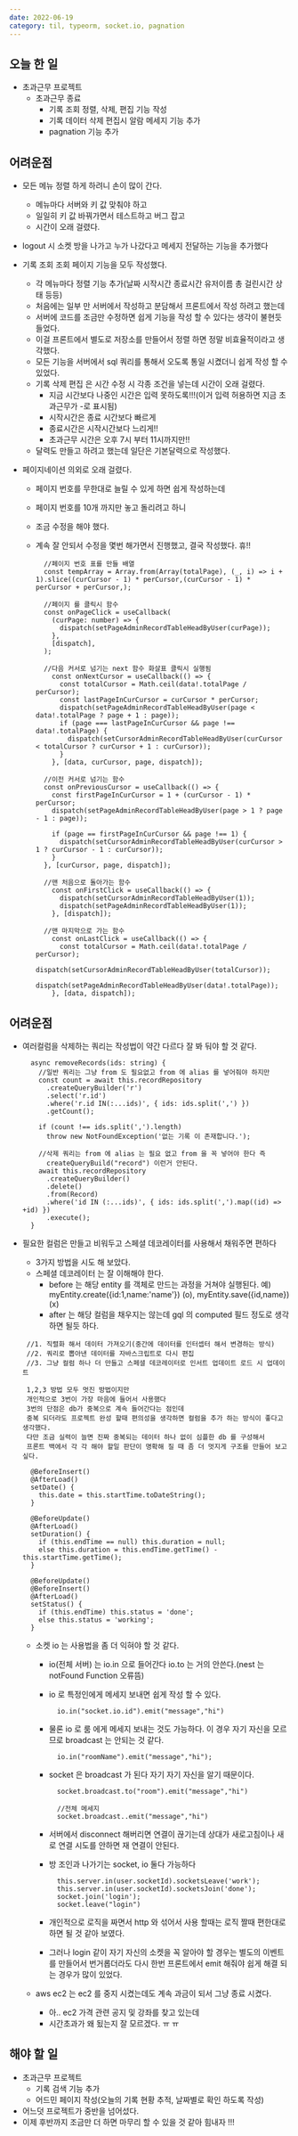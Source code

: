 ```yaml
---
date: 2022-06-19
category: til, typeorm, socket.io, pagnation
---
```


## 오늘 한 일

- 초과근무 프로젝트
  - 초과근무 종료
    - 기록 조회 정렬, 삭제, 편집 기능 작성
    - 기록 데이터 삭제 편집시 알람 메세지 기능 추가
    - pagnation 기능 추가

## 어려운점

- 모든 메뉴 정렬 하게 하려니 손이 많이 간다.
  - 메뉴마다 서버와 키 값 맞춰야 하고
  - 일일히 키 값 바꿔가면서 테스트하고 버그 잡고
  - 시간이 오래 걸렸다.
- logout 시 소켓 방을 나가고 누가 나갔다고 메세지 전달하는 기능을 추가했다
- 기록 조회 조회 페이지 기능을 모두 작성했다.
  - 각 메뉴마다 정렬 기능 추가(날짜 시작시간 종료시간 유저이름 총 걸린시간 상태 등등)
  - 처음에는 일부 만 서버에서 작성하고 분담해서 프론트에서 작성 하려고 했는데
  - 서버에 코드를 조금만 수정하면 쉽게 기능을 작성 할 수 있다는 생각이 불현듯 들었다.
  - 이걸 프론트에서 별도로 저장소를 만들어서 정렬 하면 정말 비효율적이라고 생각했다.
  - 모든 기능을 서버에서 sql 쿼리를 통해서 오도록 통일 시켰더니 쉽게 작성 할 수 있었다.
  - 기록 삭제 편집 은 시간 수정 시 각종 조건을 넣는데 시간이 오래 걸렸다.
    - 지금 시간보다 나중인 시간은 입력 못하도록!!!(이거 입력 허용하면 지금 초과근무가 -로 표시됨)
    - 시작시간은 종료 시간보다 빠르게
    - 종료시간은 시작시간보다 느리게!!
    - 초과근무 시간은 오후 7시 부터 11시까지만!!
  - 달력도 만들고 하려고 했는데 일단은 기본달력으로 작성했다.
- 페이지네이션 의외로 오래 걸렸다.

  - 페이지 번호를 무한대로 늘릴 수 있게 하면 쉽게 작성하는데
  - 페이지 번호를 10개 까지만 놓고 돌리려고 하니
  - 조금 수정을 해야 했다.
  - 계속 잘 안되서 수정을 몇번 해가면서 진행했고, 결국 작성했다. 휴!!

    ```
      //페이지 번호 표를 만들 배열
      const tempArray = Array.from(Array(totalPage), (_, i) => i + 1).slice((curCursor - 1) * perCursor,(curCursor - 1) * perCursor + perCursor,);

      //페이지 를 클릭시 함수
      const onPageClick = useCallback(
        (curPage: number) => {
          dispatch(setPageAdminRecordTableHeadByUser(curPage));
        },
        [dispatch],
      );

      //다음 커서로 넘기는 next 함수 화살표 클릭시 실행됨
        const onNextCursor = useCallback(() => {
          const totalCursor = Math.ceil(data!.totalPage / perCursor);
          const lastPageInCurCursor = curCursor * perCursor;
          dispatch(setPageAdminRecordTableHeadByUser(page < data!.totalPage ? page + 1 : page));
          if (page === lastPageInCurCursor && page !== data!.totalPage) {
            dispatch(setCursorAdminRecordTableHeadByUser(curCursor < totalCursor ? curCursor + 1 : curCursor));
          }
        }, [data, curCursor, page, dispatch]);

      //이전 커서로 넘기는 함수
      const onPreviousCursor = useCallback(() => {
        const firstPageInCurCursor = 1 + (curCursor - 1) * perCursor;
        dispatch(setPageAdminRecordTableHeadByUser(page > 1 ? page - 1 : page));

        if (page == firstPageInCurCursor && page !== 1) {
          dispatch(setCursorAdminRecordTableHeadByUser(curCursor > 1 ? curCursor - 1 : curCursor));
        }
      }, [curCursor, page, dispatch]);

      //맨 처음으로 돌아가는 함수
        const onFirstClick = useCallback(() => {
          dispatch(setCursorAdminRecordTableHeadByUser(1));
          dispatch(setPageAdminRecordTableHeadByUser(1));
        }, [dispatch]);

      //맨 마지막으로 가는 함수
        const onLastClick = useCallback(() => {
          const totalCursor = Math.ceil(data!.totalPage / perCursor);
          dispatch(setCursorAdminRecordTableHeadByUser(totalCursor));
          dispatch(setPageAdminRecordTableHeadByUser(data!.totalPage));
        }, [data, dispatch]);

    ```

## 어려운점

- 여러컬럼을 삭제하는 쿼리는 작성법이 약간 다르다 잘 봐 둬야 할 것 같다.

  ```
    async removeRecords(ids: string) {
      //일반 쿼리는 그냥 from 도 필요없고 from 에 alias 를 넣어줘야 하지만
      const count = await this.recordRepository
        .createQueryBuilder('r')
        .select('r.id')
        .where('r.id IN(:...ids)', { ids: ids.split(',') })
        .getCount();

      if (count !== ids.split(',').length)
        throw new NotFoundException('없는 기록 이 존재합니다.');

      //삭제 쿼리는 from 에 alias 는 필요 없고 from 을 꼭 넣어야 한다 즉
        createQueryBuild("record") 이런거 안된다.
      await this.recordRepository
        .createQueryBuilder()
        .delete()
        .from(Record)
        .where('id IN (:...ids)', { ids: ids.split(',').map((id) => +id) })
        .execute();
    }
  ```

- 필요한 컬럼은 만들고 비워두고 스페셜 데코레이터를 사용해서 채워주면 편하다

  - 3가지 방법을 시도 해 보았다.
  - 스페셜 데코레이터 는 잘 이해해야 한다.
    - before 는 해당 entity 를 객체로 만드는 과정을 거쳐야 실행된다.
      예) myEntity.create({id:1,name:'name'}) (o), myEntity.save({id,name}) (x)
    - after 는 해당 컬럼을 채우지는 않는데 gql 의 computed 필드 정도로 생각하면 될듯 하다.

  ```
   //1. 직렬화 해서 데이터 가져오기(중간에 데이터를 인터셉터 해서 변경하는 방식)
   //2. 쿼리로 뽑아낸 데이터를 자바스크립트로 다시 편집
   //3. 그냥 컬럼 하나 더 만들고 스페셜 데코레이터로 인서트 업데이트 로드 시 업데이트

   1,2,3 방법 모두 멋진 방법이지만
   개인적으로 3번이 가장 마음에 들어서 사용했다
   3번의 단점은 db가 중복으로 계속 들어간다는 점인데
   중복 되더라도 프로젝트 완성 할때 편의성을 생각하면 컬럼을 추가 하는 방식이 좋다고 생각했다.
   다만 조금 실력이 늘면 진짜 중복되는 데이터 하나 없이 심플한 db 를 구성해서
   프론트 백에서 각 각 해야 할일 판단이 명확해 질 때 좀 더 멋지게 구조를 만들어 보고 싶다.

    @BeforeInsert()
    @AfterLoad()
    setDate() {
      this.date = this.startTime.toDateString();
    }

    @BeforeUpdate()
    @AfterLoad()
    setDuration() {
      if (this.endTime == null) this.duration = null;
      else this.duration = this.endTime.getTime() - this.startTime.getTime();
    }

    @BeforeUpdate()
    @BeforeInsert()
    @AfterLoad()
    setStatus() {
      if (this.endTime) this.status = 'done';
      else this.status = 'working';
    }

  ```

  - 소켓 io 는 사용법을 좀 더 익혀야 할 것 같다.

    - io(전체 서버) 는 io.in 으로 들어간다 io.to 는 거의 안쓴다.(nest 는 notFound Function 오류뜸)
    - io 로 특정인에게 메세지 보내면 쉽게 작성 할 수 있다.
      ```
        io.in("socket.io.id").emit("message","hi")
      ```
    - 물론 io 로 룸 에게 메세지 보내는 것도 가능하다. 이 경우 자기 자신을 모르므로 broadcast 는 안되는 것 같다.
      ```
        io.in("roomName").emit("message","hi");
      ```
    - socket 은 broadcast 가 된다 자기 자기 자신을 알기 때문이다.

      ```
        socket.broadcast.to("room").emit("message","hi")

        //전체 메세지
        socket.broadcast..emit("message","hi")
      ```

    - 서버에서 disconnect 해버리면 연결이 끊기는데 상대가 새로고침이나 새로 연결 시도를 안하면 재 연결이 안된다.

    - 방 조인과 나가기는 socket, io 둘다 가능하다
      ```
        this.server.in(user.socketId).socketsLeave('work');
        this.server.in(user.socketId).socketsJoin('done');
        socket.join('login');
        socket.leave("login")
      ```
    - 개인적으로 로직을 짜면서 http 와 섞어서 사용 할때는 로직 짤때 편한대로 하면 될 것 같아 보였다.
    - 그러나 login 같이 자기 자신의 소켓을 꼭 알아야 할 경우는 별도의 이벤트를 만들어서 번거롭더라도 다시 한번 프론트에서 emit 해줘야 쉽게 해결 되는 경우가 많이 있었다.

  - aws ec2 는 ec2 를 중지 시켰는데도 계속 과금이 되서 그냥 종료 시켰다.
    - 아.. ec2 가격 관련 공지 및 강좌를 찾고 있는데
    - 시간초과가 왜 됬는지 잘 모르겠다. ㅠ ㅠ

## 해야 할 일

- 초과근무 프로젝트
  - 기록 검색 기능 추가
  - 어드민 페이지 작성(오늘의 기록 현황 추적, 날짜별로 확인 하도록 작성)
- 어느덧 프로젝트가 중반을 넘어섰다.
- 이제 후반까지 조금만 더 하면 마무리 할 수 있을 것 같아 힘내자 !!!
